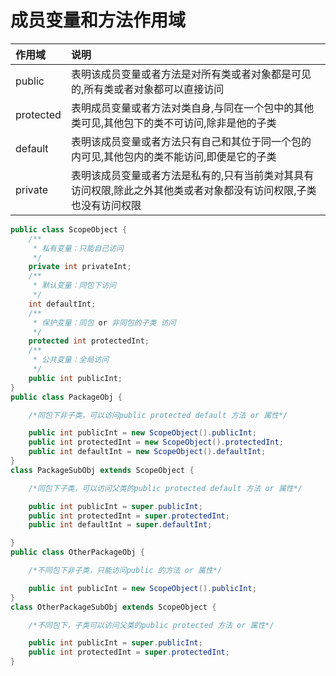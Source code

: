 # 成员变量和方法作用域
| 作用域 | 说明 |
| :--- | :--- |
| public | 表明该成员变量或者方法是对所有类或者对象都是可见的,所有类或者对象都可以直接访问 |
| protected | 表明成员变量或者方法对类自身,与同在一个包中的其他类可见,其他包下的类不可访问,除非是他的子类 |
| default | 表明该成员变量或者方法只有自己和其位于同一个包的内可见,其他包内的类不能访问,即便是它的子类 |
| private | 表明该成员变量或者方法是私有的,只有当前类对其具有访问权限,除此之外其他类或者对象都没有访问权限,子类也没有访问权限 |

```Java
public class ScopeObject {
    /**
     * 私有变量：只能自己访问
     */
    private int privateInt;
    /**
     * 默认变量：同包下访问
     */
    int defaultInt;
    /**
     * 保护变量：同包 or 非同包的子类 访问
     */
    protected int protectedInt;
    /**
     * 公共变量：全局访问
     */
    public int publicInt;
}
public class PackageObj {

    /*同包下非子类，可以访问public protected default 方法 or 属性*/

    public int publicInt = new ScopeObject().publicInt;
    public int protectedInt = new ScopeObject().protectedInt;
    public int defaultInt = new ScopeObject().defaultInt;
}
class PackageSubObj extends ScopeObject {

    /*同包下子类，可以访问父类的public protected default 方法 or 属性*/

    public int publicInt = super.publicInt;
    public int protectedInt = super.protectedInt;
    public int defaultInt = super.defaultInt;

}
public class OtherPackageObj {

    /*不同包下非子类，只能访问public 的方法 or 属性*/

    public int publicInt = new ScopeObject().publicInt;
}
class OtherPackageSubObj extends ScopeObject {

    /*不同包下，子类可以访问父类的public protected 方法 or 属性*/

    public int publicInt = super.publicInt;
    public int protectedInt = super.protectedInt;
}
```